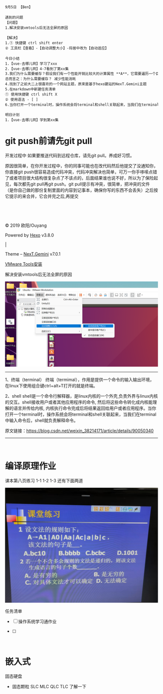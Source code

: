 ```html
9月5日 【Ben】

遇到的问题
【问题】
1.解决安装vmtools后无法全屏的原因

【解决】
1.① 快捷键 ctrl shift enter
② 工具栏【查看】-【自动调整大小】-将居中改为【自动适应】

今日小结
1.【vue-去哪儿网】学习了xxx
2.【vue-去哪儿网】4-7看到了第xx集
3.我们为什么需要缓存？假设我们有一个性能开销比较大的计算属性 **A**，它需要遍历一个巨大的数组并做大量的计算。然后我们可能有其他的计算属性依赖于 **A**。如果没有缓存，我们将不可避免的多次执行 **A** 的 getter！如果你不希望有缓存，请用方法来替代。
总而言之：为什么需要缓存？ 减少性能消耗
4.找到了之前大二上很喜欢的一个网站主题，原来是基于hexo建站的NexT.Gemini主题
5.在markdown中新建任务清单
① 使用快捷键 ctrl shift X
② 使用语法 - [ ] 
6.当你打开一个terminal时，操作系统会将terminal和shell关联起来，当我们在terminal中输入命令后，shell就负责解释命令。
 
明日计划
1.【vue-去哪儿网】学到第xx集
```



# git push前请先git pull

开发过程中 如果要推送代码到远程仓库，请先git pull。养成好习惯。

原因很简单，在你开发过程中，你的同事可能也在改代码然后他提交了没通知你，你直接git push很容易造成代码冲突，代码冲突解决也简单，可万一你手哆嗦点错了或者项目很大结构很复杂点了不该点的，后面结果谁也说不好，所以为了保险起见，每次都先git pull再git push。git pull提示有冲突，很简单，把冲突的文件（是你自己做的那份复制里面的内容到记事本，确保你写的东西不会丢失）之后按它提示的来合并，它合并完之后,再提交

​	

​	

© 2019 欧阳/Ouyang

Powered by [Hexo](https://hexo.io/) v3.8.0

 | 

Theme – [NexT.Gemini](https://theme-next.org/) v7.0.1



[VMware Tools安装](https://blog.csdn.net/love20165104027/article/details/83377758)

解决安装vmtools后无法全屏的原因

![image-20220905211744687](9月5日.assets/image-20220905211744687.png)



---

1、终端（terminal）
终端（termimal），作用是提供一个命令的输入输出环境，在linux下使用组合键ctrl+alt+T打开的就是终端。

2、shell
shell是一个命令行解释器，是linux内核的一个外壳,负责外界与linux内核的交互。shell接收用户或者其他应用程序的命令, 然后将这些命令转化成内核能理解的语言并传给内核, 内核执行命令完成后将结果返回给用户或者应用程序。当你打开一个terminal时，操作系统会将terminal和shell关联起来，当我们在terminal中输入命令后，shell就负责解释命令。

原文链接：https://blog.csdn.net/weixin_38214171/article/details/90050340

---



​	

# 编译原理作业 

课本第八页练习 1-1 1-2 1-3  还有下面两道

![image-20220905120101645](9月5日.assets/image-20220905120101645.png)



任务清单

- [ ] 操作系统学习通作业

- [ ] 

​	

# 嵌入式

固态硬盘

- 固态颗粒  SLC MLC QLC TLC 了解一下

